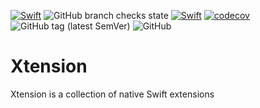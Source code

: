 [![Swift](https://img.shields.io/badge/Swift-5.3-orange.svg)](https://swift.org)
![GitHub branch checks state](https://img.shields.io/github/checks-status/mhkashizadeh/Swift-Xtension/master?label=Build)
[![Swift](https://github.com/mhkashizadeh/Swift-Xtension/actions/workflows/swift.yml/badge.svg)](https://github.com/mhkashizadeh/Swift-Xtension/actions/workflows/swift.yml)
[![codecov](https://codecov.io/gh/mhkashizadeh/Swift-Xtension/branch/master/graph/badge.svg?token=T04LK9F4RP)](https://codecov.io/gh/mhkashizadeh/Swift-Xtension)
![GitHub tag (latest SemVer)](https://img.shields.io/github/v/tag/mhkashizadeh/Swift-Xtension?label=Version)
![GitHub](https://img.shields.io/github/license/mhkashizadeh/Swift-Xtension)

# Xtension

Xtension is a collection of native Swift extensions

